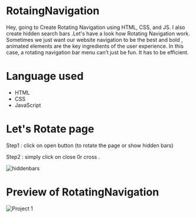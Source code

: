 # RotaingNavigation
Hey, going to Create Rotating Navigation using HTML, CSS, and JS.  I also create hidden search bars .Let's have a look how  Rotating Navigation work. Sometimes we just want our website navigation to be the best and bold , animated elements are the key ingredients of the user experience. In this case, a rotating navigation bar menu can’t just be fun. It has to be efficient.

# Language used

* HTML 
* CSS 
* JavaScript

# Let's Rotate page
Step1 : click on open button (to rotate the page or show hidden bars)

Step2 : simply click on close 0r cross .

![hiddenbars](https://user-images.githubusercontent.com/121751224/216429692-ad178f38-7dff-4d88-b959-535e60996017.png)

# Preview of RotatingNavigation 

![Project 1](https://user-images.githubusercontent.com/121751224/216427133-0ddd625e-0209-4d86-8b98-505ec8d37142.gif)
